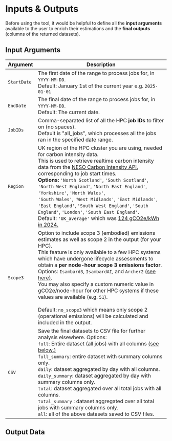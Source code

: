 # Inputs & Outputs

Before using the tool, it would be helpful to define all the **input arguments** available to the user to enrich their estimations and the **final outputs** (columns of the returned datasets).

## Input Arguments 

| Argument            | Description                                                                     |
|---------------------|---------------------------------------------------------------------------------|
| `StartDate`         | The first date of the range to process jobs for, in `YYYY-MM-DD`.  <br>   Default: January 1st of the current year e.g. `2025-01-01`      |
| `EndDate`           | The final date of the range to process jobs for, in `YYYY-MM-DD`.  <br> Default: The current date. |
| `JobIDs`            | Comma-separated list of all the HPC **job IDs** to filter on (no spaces). <br> Default is "all_jobs", which processes all the jobs ran in the specified date range. |
| `Region`            | UK region of the HPC cluster you are using, needed for carbon intensity data. <br> This is used to retrieve realtime carbon intensity data from the [NESO Carbon Intensity API.](https://carbonintensity.org.uk) corresponding to job start times. <br> **Options:** `'North Scotland'`, `'South Scotland'`, `'North West England'`, `'North East England'`, `'Yorkshire'`, `'North Wales'`, <br> `'South Wales'`, `'West Midlands'`, `'East Midlands'`, `'East England'`, `'South West England'`, `'South England'`, `'London'`, `'South East England'`. <br> Default: `'UK_average'` which was [124 gCO2e/kWh in 2024.](https://www.carbonbrief.org/analysis-uks-electricity-was-cleanest-ever-in-2024/)  |
| `Scope3`            | Option to include scope 3 (embodied) emissions estimates as well as scope 2 in the output (for your HPC). <br>  This feature is only available to a few HPC systems which have undergone lifecycle assessments to obtain a **per node-hour scope 3 emissions factor**. <br> Options: `Isambard3`, `IsambardAI`, and `Archer2` [(see here)](https://docs.archer2.ac.uk/user-guide/energy/). <br> You may also specify a custom numeric value in gCO2e/node-hour for other HPC systems if these values are available (e.g. `51`). <br><br> Default: `no_scope3` which means only scope 2 (operational emissions) will be calculated and included in the output.|
| `CSV`               | Save the final datasets to CSV file for further analysis elsewhere. Options: <br> `full`: Entire dataset (all jobs) with all columns [(see below.)](#output-data) <br> `full_summary`: entire dataset with summary columns only. <br> `daily`: dataset aggregated by day with all columns. <br> `daily_summary`: dataset aggregated by day with summary columns only. <br> `total`: dataset aggregated over all total jobs with all columns. <br> `total_summary` : dataset aggregated over all total jobs with summary columns only.  <br> `all`: all of the above datasets saved to CSV files.|







## Output Data 